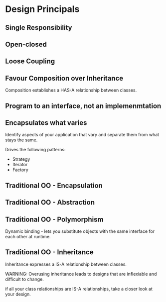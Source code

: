 # Design Principals 

## Single Responsibility

## Open-closed

## Loose Coupling

## Favour Composition over Inheritance

Composition establishes a HAS-A relationship between classes.


## Program to an interface, not an implemenmtation

## Encapsulates what varies

Identify aspects of your application that vary and separate them from 
what stays the same.

Drives the following patterns:

* Strategy
* Iterator
* Factory

## Traditional OO - Encapsulation

## Traditional OO - Abstraction

## Traditional OO - Polymorphism

Dynamic binding - lets you substitute objects with the same interface for each other at runtime.
## Traditional OO - Inheritance

Inheritance expresses a IS-A relationship between classes.

WARNING: Overusing inheritance leads to designs that are inflexiable and difficult to change.

if all your class relationships are IS-A relationships, take a closer look at your design.


